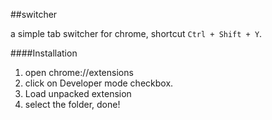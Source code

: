 ##switcher

a simple tab switcher for chrome, shortcut `Ctrl + Shift + Y`.

####Installation

1. open chrome://extensions
2. click on Developer mode checkbox.
3. Load unpacked extension
4. select the folder, done!
